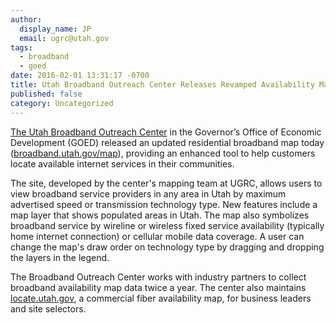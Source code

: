 ```yaml
---
author:
  display_name: JP
  email: ugrc@utah.gov
tags:
  - broadband
  - goed
date: 2016-02-01 13:31:17 -0700
title: Utah Broadband Outreach Center Releases Revamped Availability Map
published: false
category: Uncategorized
---
```


<a href="deleted" alt="" title="BroadbandMap" width="410" height="300" class="inline-text-right" loading="lazy" />The <a href="https://broadband.utah.gov/">Utah Broadband Outreach Center</a> in the Governor’s Office of Economic Development (GOED) released an updated residential broadband map today (<a href="https://broadband.utah.gov/map/">broadband.utah.gov/map</a>), providing an enhanced tool to help customers locate available internet services in their communities.

The site, developed by the center's mapping team at UGRC, allows users to view broadband service providers in any area in Utah by maximum advertised speed or transmission technology type. New features include a map layer that shows populated areas in Utah. The map also symbolizes broadband service by wireline or wireless fixed service availability (typically home internet connection) or cellular mobile data coverage. A user can change the map's draw order on technology type by dragging and dropping the layers in the legend.

The Broadband Outreach Center works with industry partners to collect broadband availability map data twice a year. The center also maintains <a href="https://locate.utah.gov/">locate.utah.gov</a>, a commercial fiber availability map, for business leaders and site selectors.
